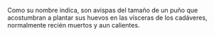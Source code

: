 Como su nombre indica, son avispas del tamaño de un puño que acostumbran a plantar sus huevos en las vísceras de los cadáveres, normalmente recién muertos y aun calientes.